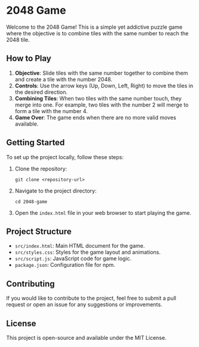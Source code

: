 # 2048 Game

Welcome to the 2048 Game! This is a simple yet addictive puzzle game where the objective is to combine tiles with the same number to reach the 2048 tile.

## How to Play

1. **Objective**: Slide tiles with the same number together to combine them and create a tile with the number 2048.
2. **Controls**: Use the arrow keys (Up, Down, Left, Right) to move the tiles in the desired direction.
3. **Combining Tiles**: When two tiles with the same number touch, they merge into one. For example, two tiles with the number 2 will merge to form a tile with the number 4.
4. **Game Over**: The game ends when there are no more valid moves available.

## Getting Started

To set up the project locally, follow these steps:

1. Clone the repository:
   ```
   git clone <repository-url>
   ```
2. Navigate to the project directory:
   ```
   cd 2048-game
   ```
3. Open the `index.html` file in your web browser to start playing the game.

## Project Structure

- `src/index.html`: Main HTML document for the game.
- `src/styles.css`: Styles for the game layout and animations.
- `src/script.js`: JavaScript code for game logic.
- `package.json`: Configuration file for npm.

## Contributing

If you would like to contribute to the project, feel free to submit a pull request or open an issue for any suggestions or improvements.

## License

This project is open-source and available under the MIT License.